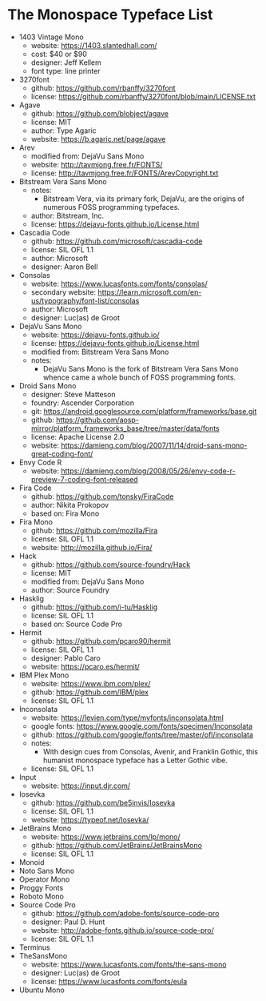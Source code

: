 # The Monospace Typeface List

-   1403 Vintage Mono
    -   website: https://1403.slantedhall.com/
    -   cost: $40 or $90
    -   designer: Jeff Kellem
    -   font type: line printer
-   3270font
    -   github: https://github.com/rbanffy/3270font
    -   license: https://github.com/rbanffy/3270font/blob/main/LICENSE.txt
-   Agave
    -   github: https://github.com/blobject/agave
    -   license: MIT
    -   author: Type Agaric
    -   website: https://b.agaric.net/page/agave
-   Arev
    -   modified from: DejaVu Sans Mono
    -   website: http://tavmjong.free.fr/FONTS/
    -   license: http://tavmjong.free.fr/FONTS/ArevCopyright.txt
-   Bitstream Vera Sans Mono
    -   notes:
        -   Bitstream Vera, via its primary fork, DejaVu, are the
            origins of numerous FOSS programming typefaces.
    -   author: Bitstream, Inc.
    -   license: https://dejavu-fonts.github.io/License.html
-   Cascadia Code
    -   github: https://github.com/microsoft/cascadia-code
    -   license: SIL OFL 1.1
    -   author: Microsoft
    -   designer: Aaron Bell
-   Consolas
    -   website: https://www.lucasfonts.com/fonts/consolas/
    -   secondary website: https://learn.microsoft.com/en-us/typography/font-list/consolas
    -   author: Microsoft
    -   designer: Luc(as) de Groot
-   DejaVu Sans Mono
    -   website: https://dejavu-fonts.github.io/
    -   license: https://dejavu-fonts.github.io/License.html
    -   modified from: Bitstream Vera Sans Mono
    -   notes:
        -   DejaVu Sans Mono is the fork of Bitstream Vera Sans Mono
            whence came a whole bunch of FOSS programming fonts.
-   Droid Sans Mono
    -   designer: Steve Matteson
    -   foundry: Ascender Corporation
    -   git: https://android.googlesource.com/platform/frameworks/base.git
    -   github: https://github.com/aosp-mirror/platform_frameworks_base/tree/master/data/fonts
    -   license: Apache License 2.0
    -   website: https://damieng.com/blog/2007/11/14/droid-sans-mono-great-coding-font/
-   Envy Code R
    -   website: https://damieng.com/blog/2008/05/26/envy-code-r-preview-7-coding-font-released
-   Fira Code
    -   github: https://github.com/tonsky/FiraCode
    -   author: Nikita Prokopov
    -   based on: Fira Mono
-   Fira Mono
    -   github: https://github.com/mozilla/Fira
    -   license: SIL OFL 1.1
    -   website: http://mozilla.github.io/Fira/
-   Hack
    -   github: https://github.com/source-foundry/Hack
    -   license: MIT
    -   modified from: DejaVu Sans Mono
    -   author: Source Foundry
-   Hasklig
    -   github: https://github.com/i-tu/Hasklig
    -   license: SIL OFL 1.1
    -   based on: Source Code Pro
-   Hermit
    -   github: https://github.com/pcaro90/hermit
    -   license: SIL OFL 1.1
    -   designer: Pablo Caro
    -   website: https://pcaro.es/hermit/
-   IBM Plex Mono
    -   website: https://www.ibm.com/plex/
    -   github: https://github.com/IBM/plex
    -   license: SIL OFL 1.1
-   Inconsolata
    -   website: https://levien.com/type/myfonts/inconsolata.html
    -   google fonts: https://www.google.com/fonts/specimen/Inconsolata
    -   github: https://github.com/google/fonts/tree/master/ofl/inconsolata
    -   notes:
        -   With design cues from Consolas, Avenir, and Franklin
            Gothic, this humanist monospace typeface has a Letter
            Gothic vibe.
    -   license: SIL OFL 1.1
-   Input
    -   website: https://input.djr.com/
-   Iosevka
    -   github: https://github.com/be5invis/Iosevka
    -   license: SIL OFL 1.1
    -   website: https://typeof.net/Iosevka/
-   JetBrains Mono
    -   website: https://www.jetbrains.com/lp/mono/
    -   github: https://github.com/JetBrains/JetBrainsMono
    -   license: SIL OFL 1.1
-   Monoid
-   Noto Sans Mono
-   Operator Mono
-   Proggy Fonts
-   Roboto Mono
-   Source Code Pro
    -   github: https://github.com/adobe-fonts/source-code-pro
    -   designer: Paul D. Hunt
    -   website: http://adobe-fonts.github.io/source-code-pro/
    -   license: SIL OFL 1.1
-   Terminus
-   TheSansMono
    -   website: https://www.lucasfonts.com/fonts/the-sans-mono
    -   designer: Luc(as) de Groot
    -   license: https://www.lucasfonts.com/fonts/eula
-   Ubuntu Mono
